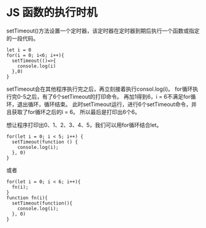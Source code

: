 # JS 函数的执行时机
setTimeout()方法设置一个定时器，该定时器在定时器到期后执行一个函数或指定的一段代码。
```
let i = 0
for(i = 0; i<6; i++){
  setTimeout(()=>{
    console.log(i)
  },0)
}
```
setTimeout会在其他程序执行完之后，再立刻接着执行consol.log(i)。
for循环执行完0-5之后，有了6个setTimeout的打印命令。
再加1得到6，i = 6不满足for循环，退出循环，循环结束。
此时setTimeout运行，进行6个setTimeout命令，并且获取了for循环之后的i = 6。
所以最后是打印出6个6。

想让程序打印出0、1、2、3、4、5，我们可以用for循环结合let。
```
for(let i = 0; i < 5; i++) {
  setTimeout(function () {
    console.log(i);
  }, 0)
}
```
或者
```
for(let i = 0; i < 6; i++){
  fn(i);
}
function fn(i){
  setTimeout(function(){
    console.log(i);
  }, 0)
}
```
